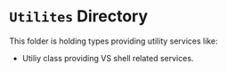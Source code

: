 ﻿# `Utilites` Directory
This folder is holding types providing utility services like:
- Utiliy class providing VS shell related services.
